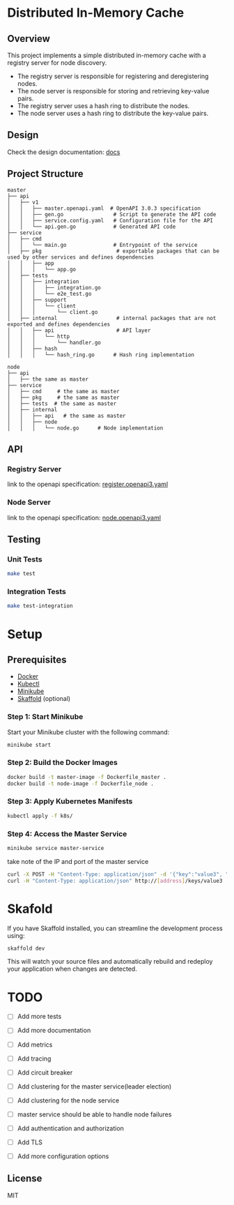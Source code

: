 # Distributed In-Memory Cache

## Overview

This project implements a simple distributed in-memory cache with a registry server for node discovery.
- The registry server is responsible for registering and deregistering nodes.
- The node server is responsible for storing and retrieving key-value pairs.
- The registry server uses a hash ring to distribute the nodes.
- The node server uses a hash ring to distribute the key-value pairs.


## Design

Check the design documentation: [docs](./docs)

## Project Structure

```
master 
├── api
│   ├── v1
│   │   ├── master.openapi.yaml  # OpenAPI 3.0.3 specification
│   │   ├── gen.go                # Script to generate the API code
│   │   ├── service.config.yaml   # Configuration file for the API
│   │   └── api.gen.go            # Generated API code
├── service
│   ├── cmd
│   │   └── main.go               # Entrypoint of the service
│   ├── pkg                        # exportable packages that can be used by other services and defines dependencies
│   │   ├── app
│   │   │   └── app.go
│   ├── tests
│   │   ├── integration
│   │   │   ├── integration.go
│   │   │   └── e2e_test.go
│   │   ├── support
│   │   │   └── client
│   │   │       └── client.go
│   ├── internal                   # internal packages that are not exported and defines dependencies
│   │   ├── api                    # API layer
│   │   │   └── http
│   │   │       └── handler.go
│   │   ├── hash                  
│   │   │   └── hash_ring.go      # Hash ring implementation

node 
├── api
│   ├── the same as master
├── service
│   ├── cmd     # the same as master
│   ├── pkg     # the same as master
│   ├── tests  # the same as master
│   ├── internal                  
│   │   ├── api   # the same as master
│   │   ├── node                  
│   │   │   └── node.go      # Node implementation

```

## API

### Registry Server
 
link to the openapi specification: [register.openapi3.yaml](master/api/v1/register.openapi3.yaml)

### Node Server

link to the openapi specification: [node.openapi3.yaml](node/api/v1/cache.openapi3.yaml)


## Testing

### Unit Tests
```sh
make test
```

### Integration Tests
```sh
make test-integration
```

# Setup

## Prerequisites

- [Docker](https://docs.docker.com/get-docker/)
- [Kubectl](https://kubernetes.io/docs/tasks/tools/)
- [Minikube](https://minikube.sigs.k8s.io/docs/start/)
- [Skaffold](https://skaffold.dev/docs/install/) (optional)

### Step 1: Start Minikube

Start your Minikube cluster with the following command:

```sh
minikube start
```

### Step 2: Build the Docker Images

```sh
docker build -t master-image -f Dockerfile_master .
docker build -t node-image -f Dockerfile_node .
```


### Step 3: Apply Kubernetes Manifests

```sh
kubectl apply -f k8s/
```

### Step 4: Access the Master Service

```sh
minikube service master-service
```
take note of the IP and port of the master service

```sh
curl -X POST -H "Content-Type: application/json" -d '{"key":"value3", "value":"value3"}' http://[address]/keys 
curl -H "Content-Type: application/json" http://[address]/keys/value3   
```

# Skafold

If you have Skaffold installed, you can streamline the development process using:

```sh
skaffold dev
```

This will watch your source files and automatically rebuild and redeploy your application when changes are detected.


# TODO
- [ ] Add more tests
- [ ] Add more documentation
- [ ] Add metrics 
- [ ] Add tracing
- [ ] Add circuit breaker
- [ ] Add clustering for the master service(leader election)
- [ ] Add clustering for the node service
- [ ] master service should be able to handle node failures
- [ ] Add authentication and authorization
- [ ] Add TLS
- [ ] Add more configuration options


## License

MIT
